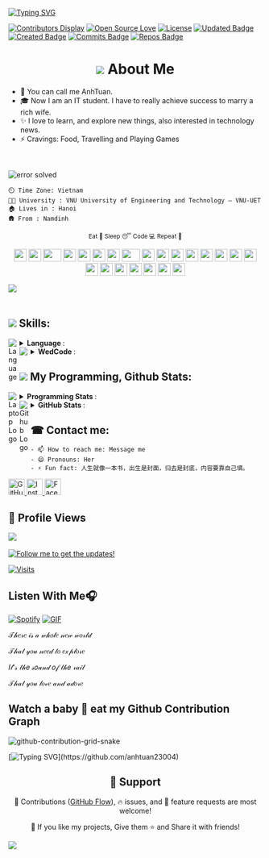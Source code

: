 
[![Typing SVG](https://readme-typing-svg.herokuapp.com/?font=Righteous&color=4cffc3&size=60&center=true&vCenter=true&width=1000&height=100&lines=Hello+%F0%9F%91%8B+My+name+is+Tuan.;Nice+to+meet+you)](https://github.com/anhtuan23004)

[![Contributors Display](https://badges.pufler.dev/contributors/pujux/badge-it?size=20&padding=5&perRow=10&bots=true)](https://github.com/anhtuan23004)
[![Open Source Love](https://badges.frapsoft.com/os/v2/open-source.svg?v=103)](https://github.com/anhtuan23004)
[![License](https://img.shields.io/badge/License-AGPL-blue)](https://github.com/anhtuan23004)
[![Updated Badge](https://img.shields.io/github/last-commit/anhtuan23004/anhtuan23004)](https://github.com/anhtuan23004/anhtuan23004/commits)
[![Created Badge](https://badges.pufler.dev/created/anhtuan23004/anhtuan23004)](https://github.com/anhtuan23004)
[![Commits Badge](https://badges.pufler.dev/commits/monthly/anhtuan23004)](https://github.com/anhtuan23004)
[![Repos Badge](https://badges.pufler.dev/repos/pujux)](https://github.com/anhtuan23004)

<h1 align="center"><img src="https://media.giphy.com/media/VgCDAzcKvsR6OM0uWg/giphy.gif" width="50"> About Me</h1>

* 🌈 You can call me AnhTuan.
* 🎓 Now I am an IT student. I have to really achieve success to marry a rich wife.
* ✨ I love to learn, and explore new things, also interested in technology news.
* ⚡ Cravings: Food, Travelling and Playing Games 

<br/><br/>
<img align="left" alt="error solved" width=40% src="https://trynetsolutions.com/TS/b1.3.gif" >
<br/>

```text
⏲️ Time Zone: Vietnam
🧑‍💻 University : VNU University of Engineering and Technology – VNU-UET
🏠 Lives in : Hanoi
🛖 From : Namdinh

```
<p align="center">️<small>Eat 🍲 Sleep 😴 Code 💻 Repeat 🔁</small></p>

<div align="center">
    <img src="https://cultofthepartyparrot.com/parrots/hd/githubparrot.gif" width="25" height="25"/>
    <img src="https://cultofthepartyparrot.com/flags/hd/iranparrot.gif" width="25" height="25"/>
    <img src="https://cultofthepartyparrot.com/parrots/asyncparrot.gif" width="36" height="25"/>
    <img src="https://cultofthepartyparrot.com/parrots/hd/60fpsparrot.gif" width="25" height="25"/>
    <img src="https://cultofthepartyparrot.com/parrots/hd/jumpingparrot.gif" width="25" height="25"/>
    <img src="https://cultofthepartyparrot.com/parrots/hd/opensourceparrot.gif" width="25" height="25"/>
    <img src="https://cultofthepartyparrot.com/parrots/hd/dealwithitnowparrot.gif" width="25" height="25"/>
    <img src="https://cultofthepartyparrot.com/parrots/fixparrot.gif" width="36" height="25"/>
    <img src="https://cultofthepartyparrot.com/parrots/hd/laptop_parrot.gif" width="25" height="25"/>
    <img src="https://cultofthepartyparrot.com/parrots/hd/levitationparrot.gif" width="25" height="25"/>
    <img src="https://cultofthepartyparrot.com/parrots/hd/meldparrot.gif" width="25" height="25"/>
    <img src="https://cultofthepartyparrot.com/parrots/slomoparrot.gif" width="25" height="25"/>
    <img src="https://cultofthepartyparrot.com/parrots/hd/moonwalkingparrot.gif" width="25" height="25"/>
    <img src="https://cultofthepartyparrot.com/parrots/hd/stableparrot.gif" width="25" height="25"/>
    <img src="https://cultofthepartyparrot.com/parrots/hd/scienceparrot.gif" width="25" height="25"/>
    <img src="https://cultofthepartyparrot.com/parrots/hd/pirateparrot.gif" width="25" height="25"/>
    <img src="https://cultofthepartyparrot.com/parrots/hd/footballparrot.gif" width="25" height="25"/>
    <img src="https://cultofthepartyparrot.com/parrots/hd/illuminatiparrot.gif" width="25" height="25"/>
    <img src="https://cultofthepartyparrot.com/parrots/hd/hypnoparrotdark.gif" width="25" height="25"/>
    <img src="https://cultofthepartyparrot.com/parrots/hd/mustacheparrot.gif" width="25" height="25"/>
    <img src="https://cultofthepartyparrot.com/parrots/hd/ripparrot.gif" width="25" height="25"/>
    <img src="https://cultofthepartyparrot.com/parrots/hd/wfhparrot.gif" width="25" height="25"/>
    <img src="https://cultofthepartyparrot.com/parrots/matrixparrot.gif" width="25" height="25"/>
</div>



<img src="https://user-images.githubusercontent.com/73097560/115834477-dbab4500-a447-11eb-908a-139a6edaec5c.gif"><br><br>

<p align="center">
    
## <img src="https://media.giphy.com/media/WUlplcMpOCEmTGBtBW/giphy.gif" width="40"> Skills:

<details> 
    <summary> 
      <img align="left" alt="Language" width="22px" src="https://upload.wikimedia.org/wikipedia/commons/d/d7/Computer.svg"/> <b>Language </b>: </summary>
 <br>
    
<div align="left">
  <a href="https://www.cprogramming.com" target="_blank" rel="noreferrer"> <img src="https://raw.githubusercontent.com/arasgungore/arasgungore/main/icons/c.svg" alt="c" width="40" height="40" /> </a>
  &nbsp; &nbsp;
  <a href="https://www.cplusplus.com" target="_blank" rel="noreferrer"> <img src="https://raw.githubusercontent.com/arasgungore/arasgungore/main/icons/cplusplus.svg" alt="cplusplus" width="40" height="40" /> </a>
  &nbsp; &nbsp;
  <a href="https://www.java.com" target="_blank" rel="noreferrer"> <img src="https://raw.githubusercontent.com/devicons/devicon/master/icons/java/java-original.svg" alt="java" width="40" height="40" /> </a>
  &nbsp; &nbsp;
  <a href="https://www.python.org" target="_blank" rel="noreferrer"> <img src="https://raw.githubusercontent.com/devicons/devicon/master/icons/python/python-original.svg" alt="python" width="40" height="40" /> </a>
  &nbsp; &nbsp;
  <a href="https://www.mysql.com" target="_blank" rel="noreferrer"> <img src="https://raw.githubusercontent.com/devicons/devicon/master/icons/mysql/mysql-original-wordmark.svg" alt="mysql" width="40" height="40" /> </a>
</div>
</details>

<details> 
    <summary> 
      <img align="left" width="22px" src="https://raw.githubusercontent.com/danielcranney/readme-generator/main/public/icons/socials/github-dark.svg"/> <b> WedCode </b>: </summary>
 <br>
  <a href="https://www.hackerrank.com/anhtuan234004?hr_r=1" target="_blank" rel="noreferrer"> <img alt="HackerRank" src="https://img.shields.io/badge/HackerRank-2EC866?style=for-the-badge&logo=HackerRank&logoColor=white" /> </a>
  &nbsp;
  <a href="" target="_blank" rel="noreferrer"> <img alt="LeetCode" src="https://img.shields.io/badge/LeetCode-FFA116?style=for-the-badge&logo=LeetCode&logoColor=black" /> </a>
</details>

## <img src="https://media0.giphy.com/media/iiQA3XipeLgREzRKJN/giphy.gif" width="15"> My Programming, Github Stats:
<details> 
<summary> 
    <img align="left" alt="Laptop Logo" width="22px" src="https://upload.wikimedia.org/wikipedia/commons/d/d7/Computer.svg"/> <b> Programming Stats </b>: </summary>
 <br>

<!--START_SECTION:waka-->
![Code Time](http://img.shields.io/badge/Code%20Time-40%20hrs%2059%20mins-blue)

![Lines of code](https://img.shields.io/badge/From%20Hello%20World%20I%27ve%20Written-9%20Thousand%20lines%20of%20code-blue)

**🐱 My GitHub Data** 
> 📜 5 Public Repositories 
 > 
> 🔑 1 Private Repository 
 > 


```text
I'm an Early 🐤

🌞 Morning    18 commits     ███░░░░░░░░░░░░░░░░░░░░░░   14.17% 
🌆 Daytime    00 commits     ░░░░░░░░░░░░░░░░░░░░░░░░░   00.00% 
🌃 Evening    44 commits     ████████░░░░░░░░░░░░░░░░░   34.65% 
🌙 Night      65 commits     ████████████░░░░░░░░░░░░░   51.18%

📊 This Week I Spent My Time On Playing Game.

```

```text
⌚︎ Time Zone: VietNam

💬 Programming Languages: 
No Activity Tracked This Week

🔥 Editors: 
No Activity Tracked This Week

🐱‍💻 Projects: 
No Activity Tracked This Week

💻 Operating System: 
No Activity Tracked This Week

```

 Last Updated on 01/09/2023
</details>


<details>
    
   <summary>
       <img align="left" alt="Github Logo" width="22px" src="https://raw.githubusercontent.com/danielcranney/readme-generator/main/public/icons/socials/github-dark.svg" /> <b> GitHub Stats </b>: </summary>
<br />

<a href="https://github.com/anhtuan23004">
  <img align="center" src="https://github-readme-stats.vercel.app/api/top-langs/?username=anhtuan23004&hide=java,html,tex&title_color=ffffff&text_color=c9cacc&icon_color=2bbc8a&bg_color=1d1f21&langs_count=4" />
</a>
<a href="https://github.com/anhtuan23004">
  <img align="center" src="https://github-readme-stats.vercel.app/api?username=anhtuan23004&show_icons=true&line_height=27&count_private=true&title_color=ffffff&text_color=c9cacc&icon_color=2bbc8a&bg_color=1d1f21" alt="AnhTuan's GitHub Stats" />
</a>

<a href="https://github.com/anhtuan23004/Dictionary_Project.git">
  <img align="center" src="https://github-readme-stats.vercel.app/api/pin/?username=anhtuan23004&repo=Dictionary_Project&title_color=ffffff&text_color=c9cacc&icon_color=2bbc8a&bg_color=1d1f21" />
</a>

</details>

## ☎ Contact me:
```text
- 📫 How to reach me: Message me
- 😄 Pronouns: Her
- ⚡ Fun fact: 人生就像一本书，出生是封面，归去是封底，内容要靠自己填。
```

<p align="left"> </a> 
<a href="https://www.github.com/anhtuan23004" target="_blank" rel="noreferrer"><img src="https://raw.githubusercontent.com/danielcranney/readme-generator/main/public/icons/socials/github-dark.svg" width="32" height="32" title="GitHub"/> </a> 
<a href="https://www.instagram.com/_ahtuan2304_/" target="_blank" rel="noreferrer"><img src="https://raw.githubusercontent.com/danielcranney/readme-generator/main/public/icons/socials/instagram.svg" width="32" height="32" title="Instagram"/> </a> 
<a href="https://www.facebook.com/mai.tuan.39948856" target="_blank" rel="noreferrer"> <img src="https://raw.githubusercontent.com/danielcranney/readme-generator/main/public/icons/socials/facebook.svg" width="32" height="32" title="Facebook"/> </a> 
</p>

## 🌝 Profile Views
![](https://komarev.com/ghpvc/?username=anhtuan23004&color=69ffb4&style=flat-square)

<a href="https://www.github.com/anhtuan23004" target="_blank" rel="noreferrer"><img
src="https://img.shields.io/github/followers/anhtuan23004?logo=github&style=flat-square&color=ef4444&labelColor=831843" title="Follow me to get the updates!"/></a>

[![Visits](https://komarev.com/ghpvc/?username=anhtuan23004&label=Github%20Profile%20Visits&color=5683e1&logo=github&style=flat-square)](https://github.com/anhtuan23004)

## Listen With Me🎧

[![Spotify](https://novatorem-weld-ten.vercel.app/api/spotify)](https://open.spotify.com/episode/6PqwHB3XJy9M5f8M5cmidY) [<img alt="GIF" height="130px" src="https://media.giphy.com/media/6iG7AvqmLXgTvay1dq/giphy.gif">](https://open.spotify.com/episode/1LnF1ipcL8qeL7l3W6K1sx)

<div align="left">
  <p>𝒯𝒽𝑒𝓇𝑒 𝒾𝓈 𝒶 𝓌𝒽𝑜𝓁𝑒 𝓃𝑒𝓌 𝓌𝑜𝓇𝓁𝒹</p>
  <p>𝒯𝒽𝒶𝓉 𝓎𝑜𝓊 𝓃𝑒𝑒𝒹 𝓉𝑜 𝑒𝓍𝓅𝓁𝑜𝓇𝑒</p>
  <p>𝐼𝓉'𝓈 𝓉𝒽𝑒 𝓈𝑜𝓊𝓃𝒹 𝑜𝒻 𝓉𝒽𝑒 𝓇𝒶𝒾𝓁</p>
<p>𝒯𝒽𝒶𝓉 𝓎𝑜𝓊 𝓁𝑜𝓋𝑒 𝒶𝓃𝒹 𝒶𝒹𝑜𝓇𝑒</p>  
</div>

## Watch a baby 🐍 eat my Github Contribution Graph
![github-contribution-grid-snake](https://user-images.githubusercontent.com/109308073/204124026-2b60bb96-2bbf-4603-81ac-a70ec77749f1.svg)

[![Typing SVG](https://readme-typing-svg.herokuapp.com/?font=Righteous&color=c154c1&size=60&center=true&vCenter=true&width=900&height=100&lines=Thanks+For+Visiting+My+Profile!!.;Visit+Again!...)](https://github.com/anhtuan23004)



<h2 align="center">🤝 Support</h2>

<p align="center">🎀 Contributions (<a href="https://guides.github.com/introduction/flow" title="GitHub flow">GitHub Flow</a>), 🔥 issues, and 🥮 feature requests are most welcome!</p>

<p align="center">💙 If you like my projects, Give them ⭐ and Share it with friends!</p>
</p>

<a href="https://github.com/anhtuan23004"><img src="https://cdn.buymeacoffee.com/buttons/v2/default-yellow.png" width="200" /></a>
